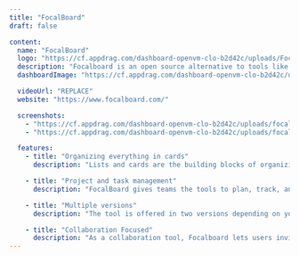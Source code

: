 ```yaml
---
title: "FocalBoard"
draft: false

content:
  name: "FocalBoard"
  logo: "https://cf.appdrag.com/dashboard-openvm-clo-b2d42c/uploads/Focalboard-xuZn.png"
  description: "Focalboard is an open source alternative to tools like Asana, Trello, and Notion. Available as a stand-alone application or integrated into the Mattermost platform, Focalboard helps developers stay aligned to complete tasks, reach milestones, and achieve their goals."
  dashboardImage: "https://cf.appdrag.com/dashboard-openvm-clo-b2d42c/uploads/focal2-lMQO.jpeg"

  videoUrl: "REPLACE"
  website: "https://www.focalboard.com/"

  screenshots:
    - "https://cf.appdrag.com/dashboard-openvm-clo-b2d42c/uploads/focal2-lMQO.jpeg"
    - "https://cf.appdrag.com/dashboard-openvm-clo-b2d42c/uploads/focal111-Pufm.jpeg"

  features:
    - title: "Organizing everything in cards"
      description: "Lists and cards are the building blocks of organizing work on a FocalBoard board. Grow from there with task assignments, timelines, productivity metrics, calendars, and more."

    - title: "Project and task management"
      description: "FocalBoard gives teams the tools to plan, track, and update multiple projects and tasks from a single platform. High accessibility, clear visibility, and real-time updates give remote teams an accurate view of all tasks."

    - title: "Multiple versions"
      description: "The tool is offered in two versions depending on your needs. In a personal setting, you can download the application directly from the Microsoft and Apple App Store or use the desktop version on Linux. In the context of collaborative projects, Focalboard has a version to install on a personal server."

    - title: "Collaboration Focused"
      description: "As a collaboration tool, Focalboard lets users invite others to their digital workspace. It also alerts collaborators when any changes are made to tasks within the program. The program also displays personal tasks to other team members, and allows for comments on tasks. Focalboard is where task management and collaboration features meet."
---
```

